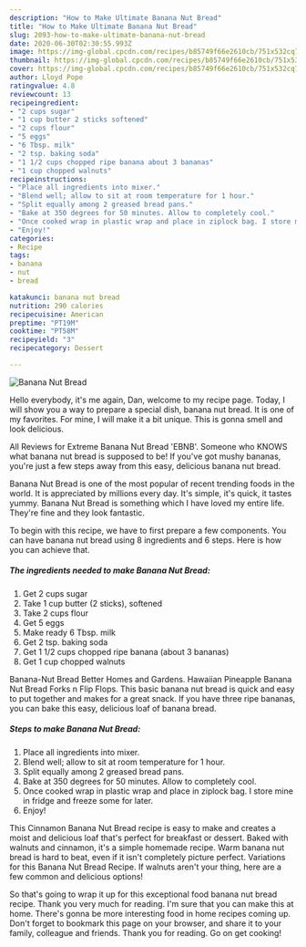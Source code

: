```yaml
---
description: "How to Make Ultimate Banana Nut Bread"
title: "How to Make Ultimate Banana Nut Bread"
slug: 2093-how-to-make-ultimate-banana-nut-bread
date: 2020-06-30T02:30:55.993Z
image: https://img-global.cpcdn.com/recipes/b85749f66e2610cb/751x532cq70/banana-nut-bread-recipe-main-photo.jpg
thumbnail: https://img-global.cpcdn.com/recipes/b85749f66e2610cb/751x532cq70/banana-nut-bread-recipe-main-photo.jpg
cover: https://img-global.cpcdn.com/recipes/b85749f66e2610cb/751x532cq70/banana-nut-bread-recipe-main-photo.jpg
author: Lloyd Pope
ratingvalue: 4.8
reviewcount: 13
recipeingredient:
- "2 cups sugar"
- "1 cup butter 2 sticks softened"
- "2 cups flour"
- "5 eggs"
- "6 Tbsp. milk"
- "2 tsp. baking soda"
- "1 1/2 cups chopped ripe banana about 3 bananas"
- "1 cup chopped walnuts"
recipeinstructions:
- "Place all ingredients into mixer."
- "Blend well; allow to sit at room temperature for 1 hour."
- "Split equally among 2 greased bread pans."
- "Bake at 350 degrees for 50 minutes. Allow to completely cool."
- "Once cooked wrap in plastic wrap and place in ziplock bag. I store mine in fridge and freeze some for later."
- "Enjoy!"
categories:
- Recipe
tags:
- banana
- nut
- bread

katakunci: banana nut bread 
nutrition: 290 calories
recipecuisine: American
preptime: "PT19M"
cooktime: "PT58M"
recipeyield: "3"
recipecategory: Dessert

---
```



![Banana Nut Bread](https://img-global.cpcdn.com/recipes/b85749f66e2610cb/751x532cq70/banana-nut-bread-recipe-main-photo.jpg)

Hello everybody, it's me again, Dan, welcome to my recipe page. Today, I will show you a way to prepare a special dish, banana nut bread. It is one of my favorites. For mine, I will make it a bit unique. This is gonna smell and look delicious.

All Reviews for Extreme Banana Nut Bread &#39;EBNB&#39;. Someone who KNOWS what banana nut bread is supposed to be! If you&#39;ve got mushy bananas, you&#39;re just a few steps away from this easy, delicious banana nut bread.

Banana Nut Bread is one of the most popular of recent trending foods in the world. It is appreciated by millions every day. It's simple, it's quick, it tastes yummy. Banana Nut Bread is something which I have loved my entire life. They're fine and they look fantastic.


To begin with this recipe, we have to first prepare a few components. You can have banana nut bread using 8 ingredients and 6 steps. Here is how you can achieve that.

<!--inarticleads1-->

##### The ingredients needed to make Banana Nut Bread:

1. Get 2 cups sugar
1. Take 1 cup butter (2 sticks), softened
1. Take 2 cups flour
1. Get 5 eggs
1. Make ready 6 Tbsp. milk
1. Get 2 tsp. baking soda
1. Get 1 1/2 cups chopped ripe banana (about 3 bananas)
1. Get 1 cup chopped walnuts


Banana-Nut Bread Better Homes and Gardens. Hawaiian Pineapple Banana Nut Bread Forks n Flip Flops. This basic banana nut bread is quick and easy to put together and makes for a great snack. If you have three ripe bananas, you can bake this easy, delicious loaf of banana bread. 

<!--inarticleads2-->

##### Steps to make Banana Nut Bread:

1. Place all ingredients into mixer.
1. Blend well; allow to sit at room temperature for 1 hour.
1. Split equally among 2 greased bread pans.
1. Bake at 350 degrees for 50 minutes. Allow to completely cool.
1. Once cooked wrap in plastic wrap and place in ziplock bag. I store mine in fridge and freeze some for later.
1. Enjoy!


This Cinnamon Banana Nut Bread recipe is easy to make and creates a moist and delicious loaf that&#39;s perfect for breakfast or dessert. Baked with walnuts and cinnamon, it&#39;s a simple homemade recipe. Warm banana nut bread is hard to beat, even if it isn&#39;t completely picture perfect. Variations for this Banana Nut Bread Recipe. If walnuts aren&#39;t your thing, here are a few common and delicious options! 

So that's going to wrap it up for this exceptional food banana nut bread recipe. Thank you very much for reading. I'm sure that you can make this at home. There's gonna be more interesting food in home recipes coming up. Don't forget to bookmark this page on your browser, and share it to your family, colleague and friends. Thank you for reading. Go on get cooking!

